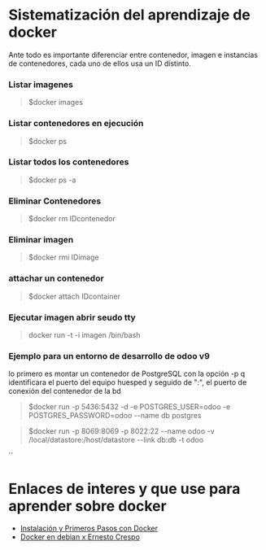 # Sistematización del aprendizaje de docker

Ante todo es importante diferenciar entre contenedor, imagen e instancias de contenedores, cada uno
de ellos usa un ID distinto.

### Listar imagenes

> $docker images

### Listar contenedores en ejecución

> $docker ps 

### Listar todos los contenedores

> $docker ps -a


### Eliminar Contenedores

> $docker rm IDcontenedor

### Eliminar imagen

> $docker rmi IDimage

### attachar un contenedor

> $docker attach IDcontainer

### Ejecutar imagen abrir seudo tty 

> docker run -t -i imagen /bin/bash


### Ejemplo para un entorno de desarrollo de odoo v9

lo primero es montar un contenedor de PostgreSQL con la opción -p q identificara el 
puerto del equipo huesped y seguido de ":", el puerto de conexión del contenedor de la bd 
>$docker run -p 5436:5432 -d -e POSTGRES_USER=odoo -e POSTGRES_PASSWORD=odoo --name db postgres

>$docker run -p 8069:8069 -p 8022:22 --name odoo -v /local/datastore:/host/datastore --link db:db -t odoo

``


 


Enlaces de interes y que use para aprender sobre docker
=======================================================

* [Instalación y Primeros Pasos con Docker](http://www.cristalab.com/tutoriales/instalacion-y-primeros-pasos-en-docker-c114081l/)
* [Docker en debian x Ernesto Crespo](http://blog.crespo.org.ve/2015/12/uso-de-docker-en-debian-jessie-parte-1.html)


